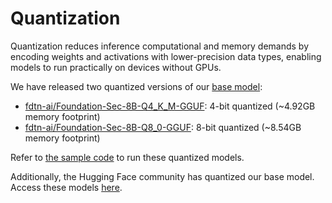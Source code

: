 # Quantization

Quantization reduces inference computational and memory demands by encoding weights and activations with lower-precision data types, enabling models to run practically on devices without GPUs.

We have released two quantized versions of our [base model](https://huggingface.co/fdtn-ai/Foundation-Sec-8B):
- [fdtn-ai/Foundation-Sec-8B-Q4_K_M-GGUF](https://huggingface.co/fdtn-ai/Foundation-Sec-8B-Q4_K_M-GGUF): 4-bit quantized (~4.92GB memory footprint)
- [fdtn-ai/Foundation-Sec-8B-Q8_0-GGUF](https://huggingface.co/fdtn-ai/Foundation-Sec-8B-Q8_0-GGUF): 8-bit quantized (~8.54GB memory footprint)

Refer to [the sample code](https://github.com/RobustIntelligence/foundation-ai-cookbook/blob/main/3_adoptions/quantization/quantization.ipynb) to run these quantized models.

Additionally, the Hugging Face community has quantized our base model. Access these models [here](https://huggingface.co/models?other=base_model%3Aquantized%3Afdtn-ai%2FFoundation-Sec-8B).
